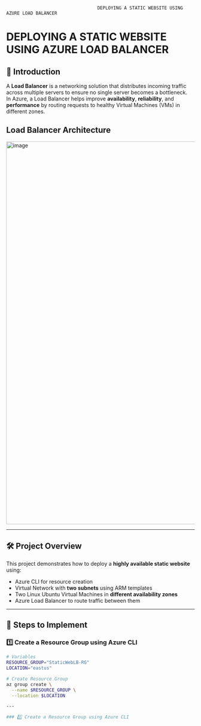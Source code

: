                                       DEPLOYING A STATIC WEBSITE USING AZURE LOAD BALANCER 


# DEPLOYING A STATIC WEBSITE USING AZURE LOAD BALANCER

## 📖 Introduction
A **Load Balancer** is a networking solution that distributes incoming traffic across multiple servers to ensure no single server becomes a bottleneck.  
In Azure, a Load Balancer helps improve **availability**, **reliability**, and **performance** by routing requests to healthy Virtual Machines (VMs) in different zones.


## Load Balancer Architecture
<img width="1536" height="1024" alt="image" src="https://github.com/user-attachments/assets/637dd129-5632-453f-ab0a-f1d733360f43" />


---

## 🛠️ Project Overview
This project demonstrates how to deploy a **highly available static website** using:
- Azure CLI for resource creation
- Virtual Network with **two subnets** using ARM templates
- Two Linux Ubuntu Virtual Machines in **different availability zones**
- Azure Load Balancer to route traffic between them

---

## 📌 Steps to Implement

### 1️⃣ Create a Resource Group using Azure CLI
```bash
# Variables
RESOURCE_GROUP="StaticWebLB-RG"
LOCATION="eastus"

# Create Resource Group
az group create \
  --name $RESOURCE_GROUP \
  --location $LOCATION

---

### 1️⃣ Create a Resource Group using Azure CLI
